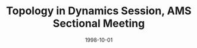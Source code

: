 ---
title: "Topology in Dynamics Session, AMS Sectional Meeting"
collection: talks
type: "Conference" 
permalink: /talks/1998talk7
venue: "Winston-Salem, NC"
date: 1998-10-01
location: "Winston-Salem, NC"
---